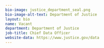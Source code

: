 ```yaml
---
bio-image: justice_department_seal.png
bio-image-alt-text: Department of Justice
layout: bio
name: Vacant
department: Department of Justice
job-title: Chief Data Officer
website-data: https://www.justice.gov/data
---
```

